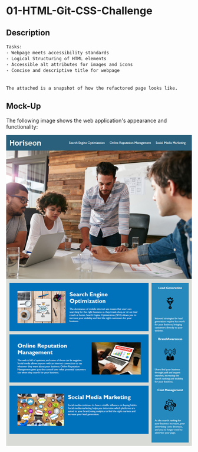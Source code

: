 # 01-HTML-Git-CSS-Challenge

## Description

```
Tasks:
- Webpage meets accessibility standards
- Logical Structuring of HTML elements
- Accessible alt attributes for images and icons
- Concise and descriptive title for webpage


The attached is a snapshot of how the refactored page looks like. 
```

## Mock-Up

The following image shows the web application's appearance and functionality:

![The Horiseon webpage includes a navigation bar, a header image, and cards with text and images at the bottom of the page.](./assets/01-html-css-git-homework-demo.png)
